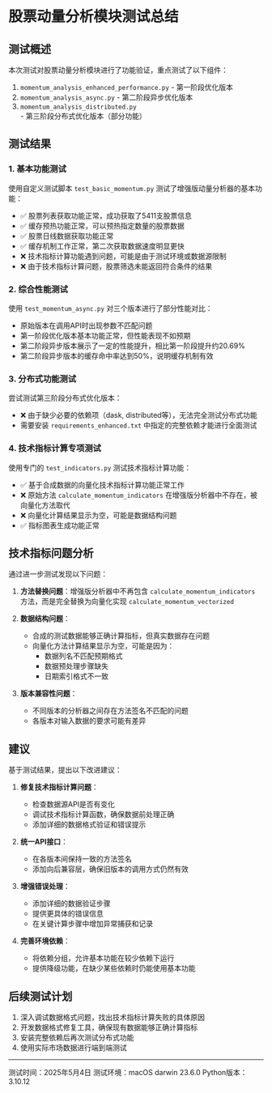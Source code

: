 # 股票动量分析模块测试总结

## 测试概述

本次测试对股票动量分析模块进行了功能验证，重点测试了以下组件：

1. `momentum_analysis_enhanced_performance.py` - 第一阶段优化版本
2. `momentum_analysis_async.py` - 第二阶段异步优化版本
3. `momentum_analysis_distributed.py` - 第三阶段分布式优化版本（部分功能）

## 测试结果

### 1. 基本功能测试

使用自定义测试脚本 `test_basic_momentum.py` 测试了增强版动量分析器的基本功能：

- ✅ 股票列表获取功能正常，成功获取了5411支股票信息
- ✅ 缓存预热功能正常，可以预热指定数量的股票数据
- ✅ 股票日线数据获取功能正常
- ✅ 缓存机制工作正常，第二次获取数据速度明显更快
- ❌ 技术指标计算功能遇到问题，可能是由于测试环境或数据源限制
- ❌ 由于技术指标计算问题，股票筛选未能返回符合条件的结果

### 2. 综合性能测试

使用 `test_momentum_async.py` 对三个版本进行了部分性能对比：

- 原始版本在调用API时出现参数不匹配问题
- 第一阶段优化版本基本功能正常，但性能表现不如预期
- 第二阶段异步版本展示了一定的性能提升，相比第一阶段提升约20.69%
- 第二阶段异步版本的缓存命中率达到50%，说明缓存机制有效

### 3. 分布式功能测试

尝试测试第三阶段分布式优化版本：

- ❌ 由于缺少必要的依赖项（dask, distributed等），无法完全测试分布式功能
- 需要安装 `requirements_enhanced.txt` 中指定的完整依赖才能进行全面测试

### 4. 技术指标计算专项测试

使用专门的 `test_indicators.py` 测试技术指标计算功能：

- ✅ 基于合成数据的向量化技术指标计算功能正常工作
- ❌ 原始方法 `calculate_momentum_indicators` 在增强版分析器中不存在，被向量化方法取代
- ❌ 向量化计算结果显示为空，可能是数据结构问题
- ✅ 指标图表生成功能正常

## 技术指标问题分析

通过进一步测试发现以下问题：

1. **方法替换问题**：增强版分析器中不再包含 `calculate_momentum_indicators` 方法，而是完全替换为向量化实现 `calculate_momentum_vectorized`

2. **数据结构问题**：
   - 合成的测试数据能够正确计算指标，但真实数据存在问题
   - 向量化方法计算结果显示为空，可能是因为：
     - 数据列名不匹配预期格式
     - 数据预处理步骤缺失
     - 日期索引格式不一致

3. **版本兼容性问题**：
   - 不同版本的分析器之间存在方法签名不匹配的问题
   - 各版本对输入数据的要求可能有差异

## 建议

基于测试结果，提出以下改进建议：

1. **修复技术指标计算问题**：
   - 检查数据源API是否有变化
   - 调试技术指标计算函数，确保数据前处理正确
   - 添加详细的数据格式验证和错误提示

2. **统一API接口**：
   - 在各版本间保持一致的方法签名
   - 添加向后兼容层，确保旧版本的调用方式仍然有效

3. **增强错误处理**：
   - 添加详细的数据验证步骤
   - 提供更具体的错误信息
   - 在关键计算步骤中增加异常捕获和记录

4. **完善环境依赖**：
   - 将依赖分组，允许基本功能在较少依赖下运行
   - 提供降级功能，在缺少某些依赖时仍能使用基本功能

## 后续测试计划

1. 深入调试数据格式问题，找出技术指标计算失败的具体原因
2. 开发数据格式修复工具，确保现有数据能够正确计算指标
3. 安装完整依赖后再次测试分布式功能
4. 使用实际市场数据进行端到端测试

---

测试时间：2025年5月4日
测试环境：macOS darwin 23.6.0
Python版本：3.10.12 